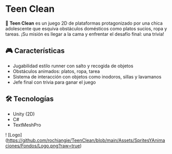 # Teen Clean

🧼 **Teen Clean** es un juego 2D de plataformas protagonizado por una chica adolescente que esquiva obstáculos domésticos como platos sucios, ropa y tareas. ¡Su misión es llegar a la cama y enfrentar el desafío final: una trivia!

## 🎮 Características

- Jugabilidad estilo runner con salto y recogida de objetos
- Obstáculos animados: platos, ropa, tarea
- Sistema de interacción con objetos como inodoros, sillas y lavamanos
- Jefe final con trivia para ganar el juego

## 🛠️ Tecnologías

- Unity (2D)
- C#
- TextMeshPro

!  [Logo] (https://github.com/rochiangie/TeenClean/blob/main/Assets/SpritesYAnimaciones/Fondos/Logo.png?raw=true)
